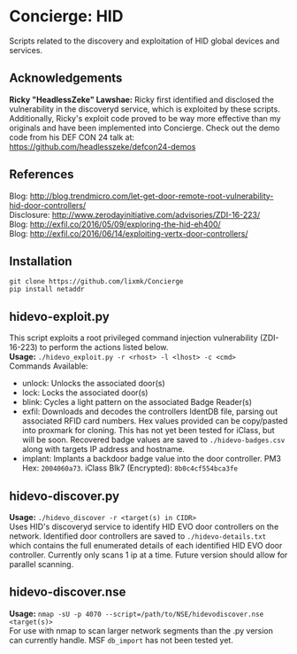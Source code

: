 # Concierge: HID  
Scripts related to the discovery and exploitation of HID global devices and services.  
  
## Acknowledgements
**Ricky "HeadlessZeke" Lawshae:** Ricky first identified and disclosed the vulnerability in the discoveryd service, which is exploited by these scripts. Additionally, Ricky's exploit code proved to be way more effective than my originals and have been implemented into Concierge. Check out the demo code from his DEF CON 24 talk at: <https://github.com/headlesszeke/defcon24-demos>
  
## References
Blog: <http://blog.trendmicro.com/let-get-door-remote-root-vulnerability-hid-door-controllers/>  
Disclosure: <http://www.zerodayinitiative.com/advisories/ZDI-16-223/>  
Blog: <http://exfil.co/2016/05/09/exploring-the-hid-eh400/>  
Blog: <http://exfil.co/2016/06/14/exploiting-vertx-door-controllers/>  
  
## Installation  
`git clone https://github.com/lixmk/Concierge`  
`pip install netaddr`  
  
## hidevo-exploit.py  
This script exploits a root privileged command injection vulnerability (ZDI-16-223) to perform the actions listed below.  
**Usage:** `./hidevo_exploit.py -r <rhost> -l <lhost> -c <cmd>`  
Commands Available:  
* unlock:  Unlocks the associated door(s)  
* lock:    Locks the associated door(s)  
* blink:   Cycles a light pattern on the associated Badge Reader(s)  
* exfil:   Downloads and decodes the controllers IdentDB file, parsing out associated RFID card numbers. Hex values provided can be copy/pasted into proxmark for cloning. This has not yet been tested for iClass, but will be soon. Recovered badge values are saved to `./hidevo-badges.csv` along with targets IP address and hostname.  
* implant: Implants a backdoor badge value into the door controller. PM3 Hex: `2004060a73`. iClass Blk7 (Encrypted): `8b0c4cf554bca3fe` 
  
## hidevo-discover.py  
**Usage:** `./hidevo_discover -r <target(s) in CIDR>`  
Uses HID's discoveryd service to identify HID EVO door controllers on the network. Identified door controllers are saved to `./hidevo-details.txt` which contains the full enumerated details of each identified HID EVO door controller. Currently only scans 1 ip at a time. Future version should allow for parallel scanning.  
  
## hidevo-discover.nse  
**Usage:** `nmap -sU -p 4070 --script=/path/to/NSE/hidevodiscover.nse <target(s)>`  
For use with nmap to scan larger network segments than the .py version can currently handle. MSF `db_import` has not been tested yet.  
